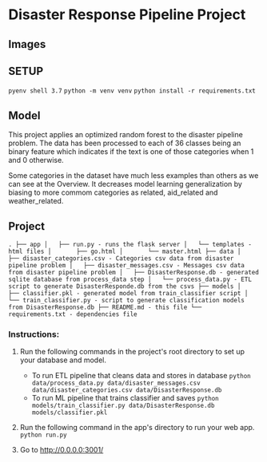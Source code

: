 # Disaster Response Pipeline Project

## Images



## SETUP
`pyenv shell 3.7`
`python -m venv venv`
`python install -r requirements.txt`

## Model
This project applies an optimized random forest to the disaster pipeline problem. 
The data has been processed to each of 36 classes being an binary feature which indicates if the text is one of those categories when 1 and 0 otherwise.

Some categories in the dataset have much less examples than others as we can see at the Overview. It decreases model learning generalization by biasing to more commom categories as related, aid_related and weather_related.

## Project
`.
├── app
│   ├── run.py - runs the flask server
│   └── templates - html files
│       ├── go.html
│       └── master.html
├── data
│   ├── disaster_categories.csv - Categories csv data from disaster pipeline problem
│   ├── disaster_messages.csv - Messages csv data from disaster pipeline problem
│   ├── DisasterResponse.db - generated sqlite database from process_data step
│   └── process_data.py - ETL script to generate DisasterResponde.db from the csvs
├── models
│   ├── classifier.pkl - generated model from train_classifier script
│   └── train_classifier.py - script to generate classification models from DisasterResponse.db
├── README.md - this file
└── requirements.txt - dependencies file
`
### Instructions:
1. Run the following commands in the project's root directory to set up your database and model.

    - To run ETL pipeline that cleans data and stores in database
        `python data/process_data.py data/disaster_messages.csv data/disaster_categories.csv data/DisasterResponse.db`
    - To run ML pipeline that trains classifier and saves
        `python models/train_classifier.py data/DisasterResponse.db models/classifier.pkl`

2. Run the following command in the app's directory to run your web app.
    `python run.py`

3. Go to http://0.0.0.0:3001/
